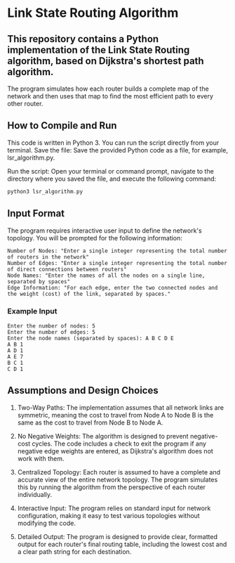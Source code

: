 # Link State Routing Algorithm
## This repository contains a Python implementation of the Link State Routing algorithm, based on Dijkstra's shortest path algorithm. 
The program simulates how each router builds a complete map of the network and then uses that map to find the most efficient path to every other router.

## How to Compile and Run
This code is written in Python 3. You can run the script directly from your terminal.
Save the file: Save the provided Python code as a file, for example, lsr_algorithm.py.

Run the script: Open your terminal or command prompt, navigate to the directory where you saved the file, and execute the following command:
```php
python3 lsr_algorithm.py
```

## Input Format
The program requires interactive user input to define the network's topology. You will be prompted for the following information:
```
Number of Nodes: "Enter a single integer representing the total number of routers in the network"
Number of Edges: "Enter a single integer representing the total number of direct connections between routers"
Node Names: "Enter the names of all the nodes on a single line, separated by spaces"
Edge Information: "For each edge, enter the two connected nodes and the weight (cost) of the link, separated by spaces."
```
### Example Input
```
Enter the number of nodes: 5
Enter the number of edges: 5
Enter the node names (separated by spaces): A B C D E
A B 1
A D 1
A E 7
B C 1
C D 1
```

## Assumptions and Design Choices
1. Two-Way Paths: The implementation assumes that all network links are symmetric, meaning the cost to travel from Node A to Node B is the same as the cost to travel from Node B to Node A.

2. No Negative Weights: The algorithm is designed to prevent negative-cost cycles. The code includes a check to exit the program if any negative edge weights are entered, as Dijkstra's algorithm does not work with them.

3. Centralized Topology: Each router is assumed to have a complete and accurate view of the entire network topology. The program simulates this by running the algorithm from the perspective of each router individually.

5. Interactive Input: The program relies on standard input for network configuration, making it easy to test various topologies without modifying the code.

6. Detailed Output: The program is designed to provide clear, formatted output for each router's final routing table, including the lowest cost and a clear path string for each destination.

